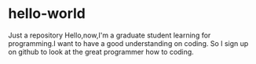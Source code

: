# hello-world
Just a repository
Hello,now,I'm a graduate student learning for programming.I want to have a good understanding on coding.
So I sign up on github to look at the great programmer how to coding.
